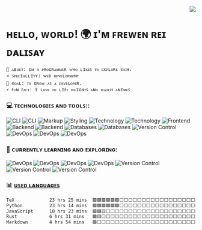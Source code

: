 <!--

 <p>
  <a href="https://skillicons.dev">
    <img src="https://skillicons.dev/icons?i=html,css,js,react,ts,bootstrap,php,java,py,mysql,mongodb,nextjs,nodejs,express,npm,vite,git,bash,powershell&theme=dark" />
  </a>
    <img src="https://skillicons.dev/icons?i=htmx,sass,jest,jquery,bun&theme=dark" />
  </a>
</p>

[![Npm package version](https://badgen.net/npm/v/express)](https://npmjs.com/package/express)
[![GitHub release](https://img.shields.io/github/release/Naereen/StrapDown.js.svg)](https://GitHub.com/Naereen/StrapDown.js/releases/)
[![We-Love-javascript](https://img.shields.io/badge/Made%20with-JavaScript-1f425f.svg)](https://www.javascript.com)

[![GitHub commits](https://img.shields.io/github/commits-since/YamaiKaguya/StrapDown.js/v1.0.0.svg)](https://GitHub.com/YamaiKaguya/StrapDown.js/commit/)
-->	

<p align="right">
  <img src="https://komarev.com/ghpvc/?username=YamaiKaguya" />
</p>

# ʜᴇʟʟᴏ, ᴡᴏʀʟᴅ! 🌍 ɪ'ᴍ ꜰʀᴇᴡᴇɴ ʀᴇɪ ᴅᴀʟɪꜱᴀʏ

    🤷 ᴀʙᴏᴜᴛ: ɪᴍ ᴀ ᴘʀᴏɢʀᴀᴍᴍᴇʀ ᴡʜᴏ ʟɪᴋᴇꜱ ᴛᴏ ᴇxᴘʟᴏʀᴇ ᴛᴇᴄʜ. 
    ⭐ ꜱᴘᴇᴄɪᴀʟʟɪᴛʏ: ᴡᴇʙ ᴅᴇᴠᴇʟᴏᴘᴍᴇɴᴛ 
    🥅 ɢᴏᴀʟ: ᴛᴏ ɢʀᴏᴡ ᴀꜱ ᴀ ᴅᴇᴠᴇʟᴏᴘᴇʀ.
    ⚡ ꜰᴜɴ ꜰᴀᴄᴛ: ɪ ʟᴏᴠᴇ ᴛᴏ ʟɪꜰᴛ ᴡᴇɪɢʜᴛꜱ ᴀɴᴅ ᴡᴀᴛᴄʜ ᴀɴɪᴍᴇꜱ
    
### 💻 ᴛᴇᴄʜɴᴏʟᴏɢɪᴇꜱ ᴀɴᴅ ᴛᴏᴏʟꜱ::

<div align="left">
 
  ![CLI](https://img.shields.io/badge/CLI-WSL-blue?logo=wsl)
  ![CLI](https://img.shields.io/badge/Editor-VS%20Code-blue?logo=vscode) <!-- -->
  ![Markup](https://img.shields.io/badge/Markup-HTML-orange?logo=html5)
  ![Styling](https://img.shields.io/badge/Styling-CSS-blue?logo=css3)
  ![Technology](https://img.shields.io/badge/Scripting-JavaScript-yellow?logo=javascript)
  ![Technology](https://img.shields.io/badge/Secure-TypeScript-blue?logo=typescript)
  ![Frontend](https://img.shields.io/badge/Library-React-blue?logo=react) <!-- -->
  ![Backend](https://img.shields.io/badge/Backend-Node.js-green?logo=node.js)
  ![Backend](https://img.shields.io/badge/Backend-Express.js-green?logo=express)
  ![Databases](https://img.shields.io/badge/Database-MySQL-blue?logo=mysql)
  ![Databases](https://img.shields.io/badge/Database-MongoDB-blue?logo=mongodb)
  ![Version Control](https://img.shields.io/badge/Version_Control-Git-orange?logo=git)
  ![DevOps](https://img.shields.io/badge/Library-Bootsrap-blue?logo=bootstrap)
  ![DevOps](https://img.shields.io/badge/Styling-TailwindCSS-blue?logo=TailwindCSS)
  ![DevOps](https://img.shields.io/badge/Bundler-Webpack-blue?logo=webpack)
  
</div>

### 📖 ᴄᴜʀʀᴇɴᴛʟʏ ʟᴇᴀʀɴɪɴɢ ᴀɴᴅ ᴇxᴘʟᴏʀɪɴɢ:

<div align="left">

  ![DevOps](https://img.shields.io/badge/DevOps-Docker-blue?logo=docker)
  ![DevOps](https://img.shields.io/badge/preprocessor-sass-blue?logo=sass)
  ![DevOps](https://img.shields.io/badge/Tech-GTK-blue?logo=gtk)
  ![DevOps](https://img.shields.io/badge/Interpreter-Bash-blue?logo=gnubash)
  ![Version Control](https://img.shields.io/badge/Runtime-bun-orange?logo=bun)
  ![Version Control](https://img.shields.io/badge/Tech-Ags-orange?logo=ags)
  ![Version Control](https://img.shields.io/badge/Tech-Astral-orange?logo=astral)

</div>

### :bar_chart: [ᴜꜱᴇᴅ ʟᴀɴɢᴜᴀɢᴇꜱ](https://github.com/muety/wakapi)

<!--START_SECTION:waka-->

```txt
TeX             23 hrs 25 mins  🟩🟩🟩🟩🟩🟩⬜⬜⬜⬜⬜⬜⬜⬜⬜⬜⬜⬜⬜⬜⬜⬜⬜⬜⬜   23.63 %
Python          23 hrs 14 mins  🟩🟩🟩🟩🟩🟩⬜⬜⬜⬜⬜⬜⬜⬜⬜⬜⬜⬜⬜⬜⬜⬜⬜⬜⬜   23.44 %
JavaScript      10 hrs 23 mins  🟩🟩🟨⬜⬜⬜⬜⬜⬜⬜⬜⬜⬜⬜⬜⬜⬜⬜⬜⬜⬜⬜⬜⬜⬜   10.47 %
Rust            6 hrs 31 mins   🟩🟨⬜⬜⬜⬜⬜⬜⬜⬜⬜⬜⬜⬜⬜⬜⬜⬜⬜⬜⬜⬜⬜⬜⬜   06.58 %
Markdown        4 hrs 54 mins   🟩⬜⬜⬜⬜⬜⬜⬜⬜⬜⬜⬜⬜⬜⬜⬜⬜⬜⬜⬜⬜⬜⬜⬜⬜   04.94 %
```

<!--END_SECTION:waka-->




